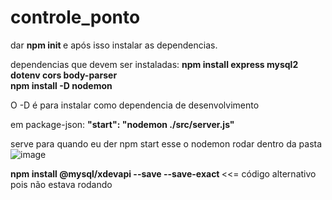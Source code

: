 # controle_ponto
dar <strong> npm init </strong> e após isso instalar as dependencias.

dependencias que devem ser instaladas: <strong> npm install express mysql2 dotenv cors body-parser </strong>  
<strong> npm install -D nodemon </strong>   

O -D é para instalar como dependencia de desenvolvimento  

em package-json:  <strong>"start": "nodemon ./src/server.js" </strong>    

serve para quando eu der npm start esse o nodemon rodar dentro da pasta 
![image](https://user-images.githubusercontent.com/107569856/222871219-101e0499-fbbf-4547-acd5-c028e98df5a7.png)

<strong>npm install @mysql/xdevapi --save --save-exact  </strong>   <<= código alternativo pois não estava rodando





